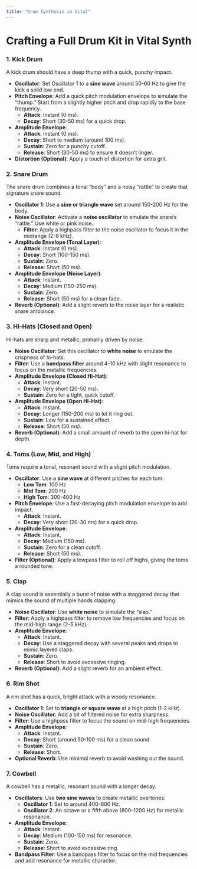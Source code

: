 ```yaml
---
title: "Drum Synthesis in Vital"
---
```


# Crafting a Full Drum Kit in Vital Synth

### 1. **Kick Drum**

A kick drum should have a deep thump with a quick, punchy impact.

- **Oscillator**: Set Oscillator 1 to a **sine wave** around 50-60 Hz to give the kick a solid low end.
- **Pitch Envelope**: Add a quick pitch modulation envelope to simulate the “thump.” Start from a slightly higher pitch and drop rapidly to the base frequency.
  - **Attack**: Instant (0 ms).
  - **Decay**: Short (30-50 ms) for a quick drop.
- **Amplitude Envelope**:
  - **Attack**: Instant (0 ms).
  - **Decay**: Short to medium (around 100 ms).
  - **Sustain**: Zero for a punchy cutoff.
  - **Release**: Short (30-50 ms) to ensure it doesn’t linger.
- **Distortion (Optional)**: Apply a touch of distortion for extra grit.

### 2. **Snare Drum**

The snare drum combines a tonal “body” and a noisy “rattle” to create that signature snare sound.

- **Oscillator 1**: Use a **sine or triangle wave** set around 150-200 Hz for the body.
- **Noise Oscillator**: Activate a **noise oscillator** to emulate the snare’s “rattle.” Use white or pink noise.
  - **Filter**: Apply a highpass filter to the noise oscillator to focus it in the midrange (2-8 kHz).
- **Amplitude Envelope (Tonal Layer)**:
  - **Attack**: Instant (0 ms).
  - **Decay**: Short (100-150 ms).
  - **Sustain**: Zero.
  - **Release**: Short (50 ms).
- **Amplitude Envelope (Noise Layer)**:
  - **Attack**: Instant.
  - **Decay**: Medium (150-250 ms).
  - **Sustain**: Zero.
  - **Release**: Short (50 ms) for a clean fade.
- **Reverb (Optional)**: Add a slight reverb to the noise layer for a realistic snare ambiance.

### 3. **Hi-Hats (Closed and Open)**

Hi-hats are sharp and metallic, primarily driven by noise.

- **Noise Oscillator**: Set this oscillator to **white noise** to emulate the crispness of hi-hats.
- **Filter**: Use a **bandpass filter** around 4-10 kHz with slight resonance to focus on the metallic frequencies.
- **Amplitude Envelope (Closed Hi-Hat)**:
  - **Attack**: Instant.
  - **Decay**: Very short (20-50 ms).
  - **Sustain**: Zero for a tight, quick cutoff.
- **Amplitude Envelope (Open Hi-Hat)**:
  - **Attack**: Instant.
  - **Decay**: Longer (150-200 ms) to let it ring out.
  - **Sustain**: Low for a sustained effect.
  - **Release**: Short (50 ms).
- **Reverb (Optional)**: Add a small amount of reverb to the open hi-hat for depth.

### 4. **Toms (Low, Mid, and High)**

Toms require a tonal, resonant sound with a slight pitch modulation.

- **Oscillator**: Use a **sine wave** at different pitches for each tom:
  - **Low Tom**: 100 Hz
  - **Mid Tom**: 200 Hz
  - **High Tom**: 300-400 Hz
- **Pitch Envelope**: Use a fast-decaying pitch modulation envelope to add impact.
  - **Attack**: Instant.
  - **Decay**: Very short (20-30 ms) for a quick drop.
- **Amplitude Envelope**:
  - **Attack**: Instant.
  - **Decay**: Medium (150 ms).
  - **Sustain**: Zero for a clean cutoff.
  - **Release**: Short (50 ms).
- **Filter (Optional)**: Apply a lowpass filter to roll off highs, giving the toms a rounded tone.

### 5. **Clap**

A clap sound is essentially a burst of noise with a staggered decay that mimics the sound of multiple hands clapping.

- **Noise Oscillator**: Use **white noise** to simulate the “slap.”
- **Filter**: Apply a highpass filter to remove low frequencies and focus on the mid-high range (2-5 kHz).
- **Amplitude Envelope**:
  - **Attack**: Instant.
  - **Decay**: Use a staggered decay with several peaks and drops to mimic layered claps.
  - **Sustain**: Zero.
  - **Release**: Short to avoid excessive ringing.
- **Reverb (Optional)**: Add a slight reverb for an ambient effect.

### 6. **Rim Shot**

A rim shot has a quick, bright attack with a woody resonance.

- **Oscillator 1**: Set to **triangle or square wave** at a high pitch (1-2 kHz).
- **Noise Oscillator**: Add a bit of filtered noise for extra sharpness.
- **Filter**: Use a highpass filter to focus the sound on mid-high frequencies.
- **Amplitude Envelope**:
  - **Attack**: Instant.
  - **Decay**: Short (around 50-100 ms) for a clean sound.
  - **Sustain**: Zero.
  - **Release**: Short.
- **Optional Reverb**: Use minimal reverb to avoid washing out the sound.

### 7. **Cowbell**

A cowbell has a metallic, resonant sound with a longer decay.

- **Oscillators**: Use **two sine waves** to create metallic overtones:
  - **Oscillator 1**: Set to around 400-600 Hz.
  - **Oscillator 2**: An octave or a fifth above (800-1200 Hz) for metallic resonance.
- **Amplitude Envelope**:
  - **Attack**: Instant.
  - **Decay**: Medium (100-150 ms) for resonance.
  - **Sustain**: Zero.
  - **Release**: Short to avoid excessive ring.
- **Bandpass Filter**: Use a bandpass filter to focus on the mid frequencies and add resonance for metallic character.

